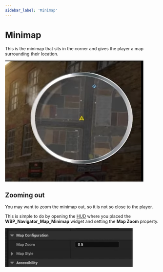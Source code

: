 ```yaml
---
sidebar_label: 'Minimap'
---
```


# Minimap

This is the minimap that sits in the corner and gives the player a map surrounding their location.

![minimap.png](/img/navigator/minimap.png)

## Zooming out

You may want to zoom the minimap out, so it is not so close to the player.

This is simple to do by opening the [HUD](../installation/ui.md) where you placed the **WBP_Navigator_Map_Minimap** widget and setting the **Map Zoom** property.

![map-zoom-property.png](/img/navigator/map-zoom-property.png)